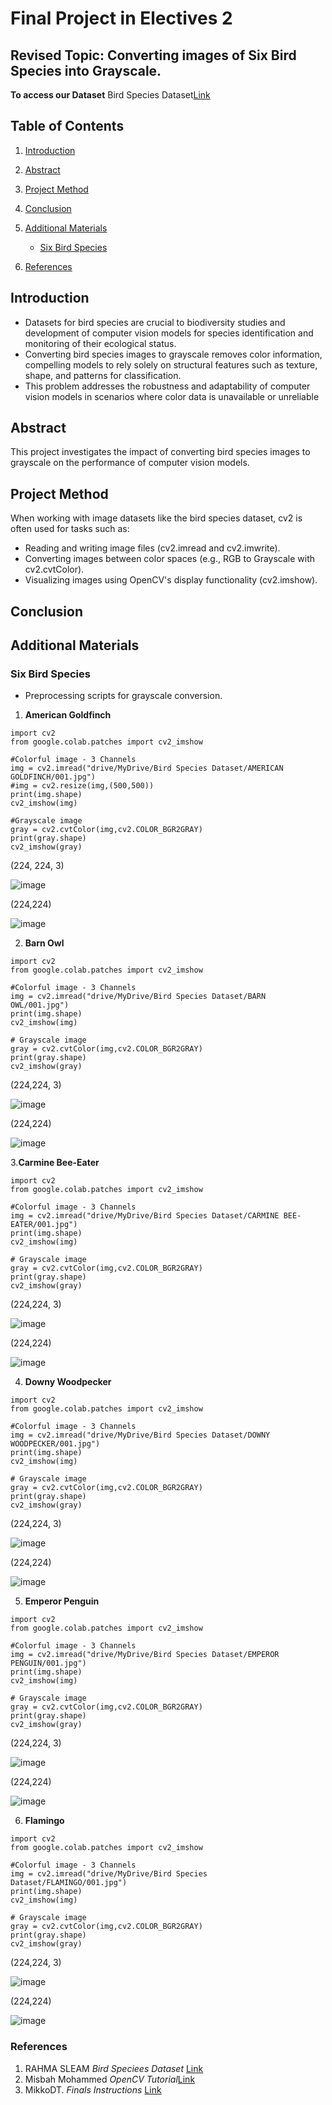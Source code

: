# Final Project in Electives 2
## Revised Topic: Converting images of Six Bird Species into Grayscale.

**To access our Dataset**
Bird Species Dataset[Link](https://drive.google.com/drive/folders/1ClZXsBIiUZ3M1lgg9_OkRYEsIA749okt?usp=drive_link)

## Table of Contents
1. [Introduction](#Introduction)
2. [Abstract](#Abstract)
3. [Project Method](#Project-Method)
4. [Conclusion](#Conclusion)
5. [Additional Materials](#Additional-Materials)
   - [Six Bird Species](#Six-Bird-Species)
   
6. [References](#References)


## Introduction
- Datasets for bird species are crucial to biodiversity studies and development of computer vision models for species identification and monitoring of their ecological status.
- Converting bird species images to grayscale removes color information, compelling models to rely solely on structural features such as texture, shape, and patterns for classification.
- This problem addresses the robustness and adaptability of computer vision models in scenarios where color data is unavailable or unreliable

## Abstract
This project investigates the impact of converting bird species images to grayscale on the performance of computer vision models.

## Project Method

When working with image datasets like the bird species dataset, cv2 is often used for tasks such as:

- Reading and writing image files (cv2.imread and cv2.imwrite).
- Converting images between color spaces (e.g., RGB to Grayscale with cv2.cvtColor).
- Visualizing images using OpenCV's display functionality (cv2.imshow).
## Conclusion

## Additional Materials

### Six Bird Species
- Preprocessing scripts for grayscale conversion.
1. **American Goldfinch**
```Google Colab
import cv2
from google.colab.patches import cv2_imshow

#Colorful image - 3 Channels
img = cv2.imread("drive/MyDrive/Bird Species Dataset/AMERICAN GOLDFINCH/001.jpg")
#img = cv2.resize(img,(500,500))
print(img.shape)
cv2_imshow(img)

#Grayscale image
gray = cv2.cvtColor(img,cv2.COLOR_BGR2GRAY)
print(gray.shape)
cv2_imshow(gray)
```
(224, 224, 3)

![image](https://github.com/user-attachments/assets/6c55baaf-b55a-4f94-845b-848d3230e2ad)

(224,224)

![image](https://github.com/user-attachments/assets/1633d68a-7d53-4e98-bcce-7eca907e5a6a)

2. **Barn Owl**
```Google Colab
import cv2
from google.colab.patches import cv2_imshow

#Colorful image - 3 Channels
img = cv2.imread("drive/MyDrive/Bird Species Dataset/BARN OWL/001.jpg")
print(img.shape)
cv2_imshow(img)

# Grayscale image
gray = cv2.cvtColor(img,cv2.COLOR_BGR2GRAY)
print(gray.shape)
cv2_imshow(gray)
```
(224,224, 3)

![image](https://github.com/user-attachments/assets/39cc1a8c-d91c-4795-bbb9-25e67dbbc787)

(224,224)

![image](https://github.com/user-attachments/assets/5752554d-bf62-45cf-ac0f-477c1774bb26)


3.**Carmine Bee-Eater**
```Google Colab
import cv2
from google.colab.patches import cv2_imshow

#Colorful image - 3 Channels
img = cv2.imread("drive/MyDrive/Bird Species Dataset/CARMINE BEE-EATER/001.jpg")
print(img.shape)
cv2_imshow(img)

# Grayscale image
gray = cv2.cvtColor(img,cv2.COLOR_BGR2GRAY)
print(gray.shape)
cv2_imshow(gray)
```
(224,224, 3)

![image](https://github.com/user-attachments/assets/4e887e60-2c0d-427d-a17b-6d8077c70bec)

(224,224)

![image](https://github.com/user-attachments/assets/d96c537a-d238-42c0-a254-ef83185e27b7)

4. **Downy Woodpecker**
```Google Colab
import cv2
from google.colab.patches import cv2_imshow

#Colorful image - 3 Channels
img = cv2.imread("drive/MyDrive/Bird Species Dataset/DOWNY WOODPECKER/001.jpg")
print(img.shape)
cv2_imshow(img)

# Grayscale image
gray = cv2.cvtColor(img,cv2.COLOR_BGR2GRAY)
print(gray.shape)
cv2_imshow(gray)
```
(224,224, 3)

![image](https://github.com/user-attachments/assets/8a36a9c2-3c9e-4b51-b421-e1c161f3bd6c)

(224,224)

![image](https://github.com/user-attachments/assets/de0ea5b5-2af0-43fc-b78f-369ea2d6ef58)

5. **Emperor Penguin**
``` Google Colab
import cv2
from google.colab.patches import cv2_imshow

#Colorful image - 3 Channels
img = cv2.imread("drive/MyDrive/Bird Species Dataset/EMPEROR PENGUIN/001.jpg")
print(img.shape)
cv2_imshow(img)

# Grayscale image
gray = cv2.cvtColor(img,cv2.COLOR_BGR2GRAY)
print(gray.shape)
cv2_imshow(gray)
```
(224,224, 3)

![image](https://github.com/user-attachments/assets/48bfe7f5-5b69-425a-a24a-3f53bdf073cc)

(224,224)

![image](https://github.com/user-attachments/assets/bd845f22-3bf3-4707-ad8a-828a323eb49a)

6. **Flamingo**
```Google Colab
import cv2
from google.colab.patches import cv2_imshow

#Colorful image - 3 Channels
img = cv2.imread("drive/MyDrive/Bird Species Dataset/FLAMINGO/001.jpg")
print(img.shape)
cv2_imshow(img)

# Grayscale image
gray = cv2.cvtColor(img,cv2.COLOR_BGR2GRAY)
print(gray.shape)
cv2_imshow(gray)
```
(224,224, 3)

![image](https://github.com/user-attachments/assets/156584ee-3dc0-41aa-bfa5-fe09c75ac12b)

(224,224)

![image](https://github.com/user-attachments/assets/dd346920-df36-4877-b459-fcad8fd6a95f)

### References
1. RAHMA SLEAM *Bird Speciees Dataset* [Link](https://www.kaggle.com/datasets/rahmasleam/bird-speciees-dataset)
2. Misbah Mohammed *OpenCV Tutorial*[Link](https://youtu.be/E3Lg4aZVCAU?si=IMGIsYiZ-dFTSPL3)
3. MikkoDT. *Finals Instructions* [Link](https://github.com/MikkoDT/MeXEE402_Finals_4102)
